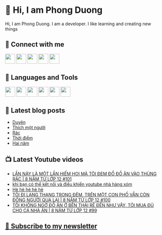 # 👋 Hi, I am Phong Duong

Hi, I am Phong Duong. I am a developer. I like learning and creating new things

## 🔗 Connect with me
[<img height="32" width="32" src="https://cdn.jsdelivr.net/npm/simple-icons@v3/icons/youtube.svg" />](https://www.youtube.com/channel/UCXykqt3V2-9bYXKWZRcH0rA)
[<img height="32" width="32" src="https://cdn.jsdelivr.net/npm/simple-icons@v3/icons/instagram.svg" />](https://www.instagram.com/phongduonglh)
[<img height="32" width="32" src="https://cdn.jsdelivr.net/npm/simple-icons@v3/icons/twitter.svg" />](https://twitter.com/phongduonglh)
[<img height="32" width="32" src="https://cdn.jsdelivr.net/npm/simple-icons@v3/icons/facebook.svg" />](https://www.facebook.com/phongduonglh)
[<img height="32" width="32" src="https://cdn.jsdelivr.net/npm/simple-icons@v3/icons/linkedin.svg" />](https://www.linkedin.com/in/phongduonglh)

## 🧰 Languages and Tools

[<img height="32" width="32" src="https://cdn.jsdelivr.net/npm/simple-icons@v3/icons/javascript.svg" />](javascript)
[<img height="32" width="32" src="https://cdn.jsdelivr.net/npm/simple-icons@v3/icons/html5.svg" />](html5)
[<img height="32" width="32" src="https://cdn.jsdelivr.net/npm/simple-icons@v3/icons/css3.svg" />](css3)
[<img height="32" width="32" src="https://cdn.jsdelivr.net/npm/simple-icons@v3/icons/node-dot-js.svg" />](nodejs)
[<img height="32" width="32" src="https://cdn.jsdelivr.net/npm/simple-icons@v3/icons/react.svg" />](react)
[<img height="32" width="32" src="https://cdn.jsdelivr.net/npm/simple-icons@v3/icons/vue-dot-js.svg" />](vue)

## 📝 Latest blog posts

<!-- BLOG-POST-LIST:START -->
- [Duyên](https://phongduong.dev/blog/2021/08/duyen/)
- [Thích một người](https://phongduong.dev/blog/2021/08/thich-mot-nguoi/)
- [Rác](https://phongduong.dev/blog/2021/08/rac/)
- [Thời điểm](https://phongduong.dev/blog/2021/08/thoi-diem/)
- [Hai năm](https://phongduong.dev/blog/2021/08/hai-nam/)
<!-- BLOG-POST-LIST:END -->

## 📺 Latest Youtube videos

<!-- YOUTUBE-VIDEO-LIST:START -->
- [LẦN NÀY LÀ MỘT LẦN HIẾM HOI MÀ TÔI ĐEM ĐỔ ĐỒ ĂN VÀO THÙNG RÁC | 8 NĂM TỪ LỚP 12 #101](https://www.youtube.com/watch?v=PF4JgVV6LuQ)
- [khi bạn có thể kết nối và điều khiển youtube nhà hàng xóm](https://www.youtube.com/watch?v=4lH5NHvxaGo)
- [Hè hè hè hè hè](https://www.youtube.com/watch?v=cuuLvBgqopc)
- [TÔI ĐI LANG THANG TRONG ĐÊM, TRÊN MỘT CON PHỐ VẪN CÒN ĐÔNG NGƯỜI QUA LẠI | 8 NĂM TỪ LỚP 12 #100](https://www.youtube.com/watch?v=YUdToj4Yx9g)
- [TÔI KHÔNG NGỜ ĐỒ ĂN Ở BÊN THÁI RẺ ĐẾN NHƯ VẬY, TÔI MUA ĐỦ CHO CẢ NHÀ ĂN | 8 NĂM TỪ LỚP 12 #99](https://www.youtube.com/watch?v=XL-DbU4oPrU)
<!-- YOUTUBE-VIDEO-LIST:END -->

## [💌 Subscribe to my newsletter](https://koogio.substack.com/)
